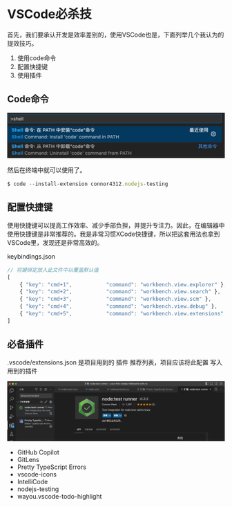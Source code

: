 
# VSCode必杀技

首先，我们要承认开发是效率差别的，使用VSCode也是，下面列举几个我认为的提效技巧。

1. 使用code命令
2. 配置快捷键
3. 使用插件

## Code命令

![Untitled](img/Untitled.png)

然后在终端中就可以使用了。

```jsx
$ code --install-extension connor4312.nodejs-testing
```

## 配置快捷键

使用快捷键可以提高工作效率、减少手部负担，并提升专注力。因此，在编辑器中使用快捷键是非常推荐的。我是非常习惯XCode快捷键，所以把这套用法也拿到VSCode里，发现还是非常高效的。

keybindings.json

```jsx
// 将键绑定放入此文件中以覆盖默认值
[
    { "key": "cmd+1",           "command": "workbench.view.explorer" },
    { "key": "cmd+2",           "command": "workbench.view.search" },
    { "key": "cmd+3",           "command": "workbench.view.scm" },
    { "key": "cmd+4",           "command": "workbench.view.debug" },
    { "key": "cmd+5",           "command": "workbench.view.extensions" }
]
```

## 必备插件

.vscode/extensions.json 是项目用到的 插件 推荐列表，项目应该将此配置 写入用到的插件

![Untitled](img/Untitled%201.png)

- GitHub Copilot
- GitLens
- Pretty TypeScript Errors
- vscode-icons
- IntelliCode
- nodejs-testing
- wayou.vscode-todo-highlight
